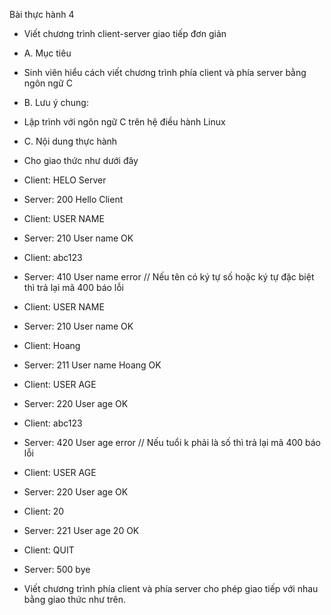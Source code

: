 Bài thực hành 4 
- Viết chương trình client-server giao tiếp đơn giản 
- A. Mục tiêu 
- Sinh viên hiểu cách viết chương trình phía client và phía server bằng ngôn ngữ C 
- B. Lưu ý chung: 
- Lập trình với ngôn ngữ C trên hệ điều hành Linux 


- C. Nội dung thực hành 

-  Cho giao thức như dưới đây 
- Client:  HELO Server 
- Server:  200 Hello Client 
- Client:  USER NAME 
- Server: 210  User name OK 
- Client: abc123 
- Server: 410 User name error      // Nếu tên có ký tự số hoặc ký tự đặc biệt thì trả lại mã 400 báo lỗi 
- Client:  USER NAME 
- Server: 210  User name OK 
- Client: Hoang 
- Server: 211 User name Hoang OK  
- Client:  USER AGE  
- Server: 220 User age OK 
- Client:  abc123                            
- Server: 420 User age error         // Nếu tuổi k phải là số thì trả lại mã 400 báo lỗi 
- Client:  USER AGE  
- Server: 220 User age OK 
- Client: 20 
- Server: 221 User age 20 OK 
- Client: QUIT  
- Server: 500 bye 
- Viết chương trình phía client và phía server cho phép giao tiếp với nhau bằng giao thức như trên.  

